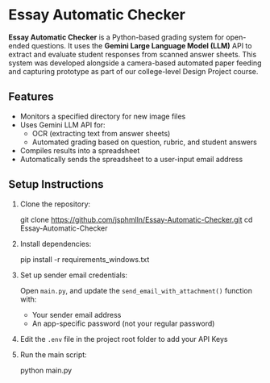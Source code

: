 # Essay Automatic Checker

**Essay Automatic Checker** is a Python-based grading system for open-ended questions. It uses the **Gemini Large Language Model (LLM)** API to extract and evaluate student responses from scanned answer sheets. This system was developed alongside a camera-based automated paper feeding and capturing prototype as part of our college-level Design Project course.

## Features

- Monitors a specified directory for new image files
- Uses Gemini LLM API for:
  - OCR (extracting text from answer sheets)
  - Automated grading based on question, rubric, and student answers
- Compiles results into a spreadsheet
- Automatically sends the spreadsheet to a user-input email address

## Setup Instructions

1. Clone the repository:

   git clone https://github.com/jsphmlln/Essay-Automatic-Checker.git
   cd Essay-Automatic-Checker

2. Install dependencies:

   pip install -r requirements_windows.txt

3. Set up sender email credentials:

   Open `main.py`, and update the `send_email_with_attachment()` function with:
   - Your sender email address
   - An app-specific password (not your regular password)

4. Edit the `.env` file in the project root folder to add your API Keys

5. Run the main script:

   python main.py
